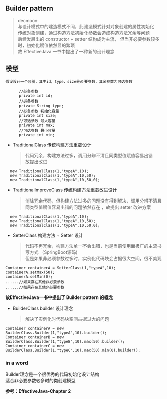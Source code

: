 Builder pattern 
-
> decmoon: <br/>
与设计模式中的建造模式不同，此建造模式针对对象创建的属性初始化 <br/>
传统对象创建，通过构造方法初始化参数会造成构造方法冗余等问题<br/>
后续发展出的 constructor + setter 结构成为主流，
但当非必要参数较多时，初始化赋值依然显的繁琐<br/>
故 EffectiveJava 一书中提出了一种新的设计理念<br/>

模型
-
````
假设设计一个容器，其中id，type，size是必要参数，其余参数为可选参数

      //必备参数
      private int id;
      //必备参数
      private String type;
      //必备参数 初始化容量
      private int size;
      //可选参数 最大容量
      private int max;
      //可选参数 最小容量
      private int min;
````

+ TraditionalClass 传统构建方法重载设计
     >代码冗余，构建方法过多，调用分辨不清且同类型值赋值容易出错<br/>
     故提出改进
````
  new TraditionalClass(1,"typeA",10);
  new TraditionalClass(1,"typeA",10,50);
  new TraditionalClass(1,"typeA",10,50,0);
````
     
+ TraditionalImproveClass   传统构建方法重载改进设计
    > 消除冗余代码，但构建方法过多的问题没有得到解决，调用分辨不清且同类型值赋值容易出错的问题依然存在
    ，故提出 setter 改进方案
````
  new TraditionalClass(1,"typeA",10);
  new TraditionalClass(1,"typeA",10,50);
  new TraditionalClass(1,"typeA",10,50,0);
````
+ SetterClass 构建方法 + Setter 设计
    > 代码不再冗余，构建方法单一不会出错，也是当前使用面极广的主流书写方式 （SpringBoot源码)<br/>
    但是如果非必须参数过多时，实例化代码块会占据很大空间，很不美观
````
Container containerA = SetterClass(1,"typeA",10);
containerA.setMax(50);
containerA.setMin(0);
......//如果存在其他非必要参数
......//如果存在其他非必要参数
````
**故EffectiveJava一书中提出了 Builder pattern 的概念**

+ BuilderClass builder 设计理念
    > 解决了实例化时代码块空间占据过大的问题
````
Container containerA = new BuilderClass.Builder(1,"typeA",10).builder();
Container containerB = new BuilderClass.Builder(1,"typeB",10).max(50).builder();
Container containerC = new BuilderClass.Builder(1,"typeC",10).max(50).min(0).builder();
````
### in a word 

Builder理念是一个很优秀的代码初始化设计结构<br/>
适合非必要参数较多时的类创建模型<br/>



**参考：EffectiveJava-Chapter 2**


